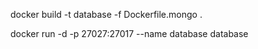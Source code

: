 docker build -t database -f Dockerfile.mongo .


docker run -d -p 27027:27017 --name database database